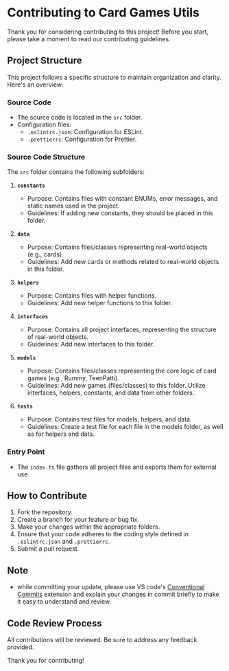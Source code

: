 # Contributing to Card Games Utils

Thank you for considering contributing to this project! Before you start, please take a moment to read our contributing guidelines.

## Project Structure

This project follows a specific structure to maintain organization and clarity. Here's an overview:

### Source Code

- The source code is located in the `src` folder.
- Configuration files:
  - `.eslintrc.json`: Configuration for ESLint.
  - `.prettierrc`: Configuration for Prettier.

### Source Code Structure

The `src` folder contains the following subfolders:

1. **`constants`**

   - Purpose: Contains files with constant ENUMs, error messages, and static names used in the project.
   - Guidelines: If adding new constants, they should be placed in this folder.

2. **`data`**

   - Purpose: Contains files/classes representing real-world objects (e.g., cards).
   - Guidelines: Add new cards or methods related to real-world objects in this folder.

3. **`helpers`**

   - Purpose: Contains files with helper functions.
   - Guidelines: Add new helper functions to this folder.

4. **`interfaces`**

   - Purpose: Contains all project interfaces, representing the structure of real-world objects.
   - Guidelines: Add new interfaces to this folder.

5. **`models`**

   - Purpose: Contains files/classes representing the core logic of card games (e.g., Rummy, TeenPatti).
   - Guidelines: Add new games (files/classes) to this folder. Utilize interfaces, helpers, constants, and data from other folders.

6. **`tests`**
   - Purpose: Contains test files for models, helpers, and data.
   - Guidelines: Create a test file for each file in the models folder, as well as for helpers and data.

### Entry Point

- The `index.ts` file gathers all project files and exports them for external use.

## How to Contribute

1. Fork the repository.
2. Create a branch for your feature or bug fix.
3. Make your changes within the appropriate folders.
4. Ensure that your code adheres to the coding style defined in `.eslintrc.json` and `.prettierrc`.
5. Submit a pull request.

## Note

- while committing your update, please use VS code's [Conventional Commits](https://marketplace.visualstudio.com/items?itemName=vivaxy.vscode-conventional-commits) extension and explain your changes in commit briefly to make it easy to understand and review.

## Code Review Process

All contributions will be reviewed. Be sure to address any feedback provided.

Thank you for contributing!
